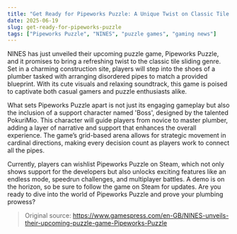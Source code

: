 ```yaml
---
title: "Get Ready for Pipeworks Puzzle: A Unique Twist on Classic Tile Sliding Games"
date: 2025-06-19
slug: get-ready-for-pipeworks-puzzle
tags: ["Pipeworks Puzzle", "NINES", "puzzle games", "gaming news"]
---
```


NINES has just unveiled their upcoming puzzle game, Pipeworks Puzzle, and it promises to bring a refreshing twist to the classic tile sliding genre. Set in a charming construction site, players will step into the shoes of a plumber tasked with arranging disordered pipes to match a provided blueprint. With its cute visuals and relaxing soundtrack, this game is poised to captivate both casual gamers and puzzle enthusiasts alike.

What sets Pipeworks Puzzle apart is not just its engaging gameplay but also the inclusion of a support character named 'Boss', designed by the talented PokuriMio. This character will guide players from novice to master plumber, adding a layer of narrative and support that enhances the overall experience. The game’s grid-based arena allows for strategic movement in cardinal directions, making every decision count as players work to connect all the pipes.

Currently, players can wishlist Pipeworks Puzzle on Steam, which not only shows support for the developers but also unlocks exciting features like an endless mode, speedrun challenges, and multiplayer battles. A demo is on the horizon, so be sure to follow the game on Steam for updates. Are you ready to dive into the world of Pipeworks Puzzle and prove your plumbing prowess?

> Original source: https://www.gamespress.com/en-GB/NINES-unveils-their-upcoming-puzzle-game-Pipeworks-Puzzle